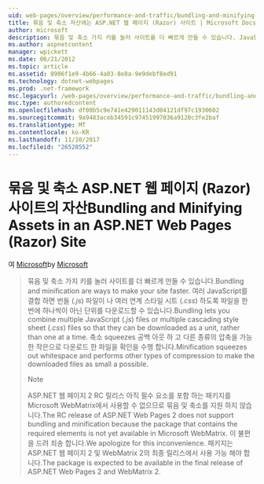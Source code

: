 ```yaml
---
uid: web-pages/overview/performance-and-traffic/bundling-and-minifying-assets-in-an-aspnet-web-pages-razor-site
title: 묶음 및 축소 자산에는 ASP.NET 웹 페이지 (Razor) 사이트 | Microsoft Docs
author: microsoft
description: 묶음 및 축소 가지 키를 눌러 사이트를 더 빠르게 만들 수 있습니다. JavaScript (.js) 파일 여러 개 또는 여러 연계 스타일 시트 (...를 결합 하면 번들
ms.author: aspnetcontent
manager: wpickett
ms.date: 06/21/2012
ms.topic: article
ms.assetid: 8906f1e9-4b66-4a03-8e8a-9e9debf8ed91
ms.technology: dotnet-webpages
ms.prod: .net-framework
msc.legacyurl: /web-pages/overview/performance-and-traffic/bundling-and-minifying-assets-in-an-aspnet-web-pages-razor-site
msc.type: authoredcontent
ms.openlocfilehash: df00b5c9e741e429011143d04121df97c1930602
ms.sourcegitcommit: 9a9483aceb34591c97451997036a9120c3fe2baf
ms.translationtype: MT
ms.contentlocale: ko-KR
ms.lasthandoff: 11/10/2017
ms.locfileid: "26528552"
---
```

<a name="bundling-and-minifying-assets-in-an-aspnet-web-pages-razor-site"></a><span data-ttu-id="b3c8a-104">묶음 및 축소 ASP.NET 웹 페이지 (Razor) 사이트의 자산</span><span class="sxs-lookup"><span data-stu-id="b3c8a-104">Bundling and Minifying Assets in an ASP.NET Web Pages (Razor) Site</span></span>
====================
<span data-ttu-id="b3c8a-105">여 [Microsoft](https://github.com/microsoft)</span><span class="sxs-lookup"><span data-stu-id="b3c8a-105">by [Microsoft](https://github.com/microsoft)</span></span>

> <span data-ttu-id="b3c8a-106">묶음 및 축소 가지 키를 눌러 사이트를 더 빠르게 만들 수 있습니다.</span><span class="sxs-lookup"><span data-stu-id="b3c8a-106">Bundling and minification are ways to make your site faster.</span></span> <span data-ttu-id="b3c8a-107">여러 JavaScript를 결합 하면 번들 (*.js*) 파일이 나 여러 연계 스타일 시트 (*.css*) 하도록 파일을 한 번에 하나씩이 아닌 단위를 다운로드할 수 있습니다.</span><span class="sxs-lookup"><span data-stu-id="b3c8a-107">Bundling lets you combine multiple JavaScript (*.js*) files or multiple cascading style sheet (*.css*) files so that they can be downloaded as a unit, rather than one at a time.</span></span> <span data-ttu-id="b3c8a-108">축소 squeezes 공백 아웃 하 고 다른 종류의 압축을 가능한 작은으로 다운로드 한 파일을 확인을 수행 합니다.</span><span class="sxs-lookup"><span data-stu-id="b3c8a-108">Minification squeezes out whitespace and performs other types of compression to make the downloaded files as small a possible.</span></span>
> 
> > [!NOTE]
> > <span data-ttu-id="b3c8a-109">ASP.NET 웹 페이지 2 RC 릴리스 아직 필수 요소를 포함 하는 패키지를 Microsoft WebMatrix에서 사용할 수 없으므로 묶음 및 축소를 지원 하지 않습니다.</span><span class="sxs-lookup"><span data-stu-id="b3c8a-109">The RC release of ASP.NET Web Pages 2 does not support bundling and minification because the package that contains the required elements is not yet available in Microsoft WebMatrix.</span></span> <span data-ttu-id="b3c8a-110">이 불편을 드려 죄송 합니다.</span><span class="sxs-lookup"><span data-stu-id="b3c8a-110">We apologize for this inconvenience.</span></span> <span data-ttu-id="b3c8a-111">패키지는 ASP.NET 웹 페이지 2 및 WebMatrix 2의 최종 릴리스에서 사용 가능 해야 합니다.</span><span class="sxs-lookup"><span data-stu-id="b3c8a-111">The package is expected to be available in the final release of ASP.NET Web Pages 2 and WebMatrix 2.</span></span>
